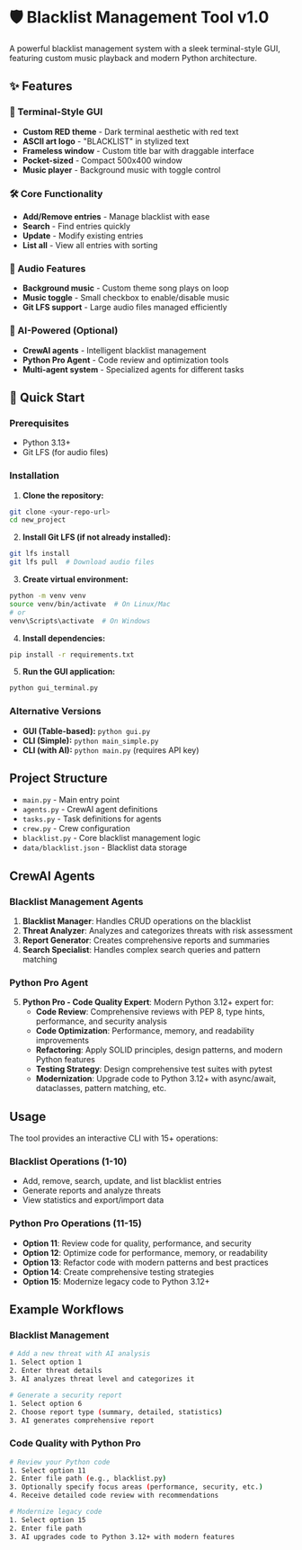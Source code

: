 # 🛡️ Blacklist Management Tool v1.0

A powerful blacklist management system with a sleek terminal-style GUI, featuring custom music playback and modern Python architecture.

## ✨ Features

### 🎨 Terminal-Style GUI
- **Custom RED theme** - Dark terminal aesthetic with red text
- **ASCII art logo** - "BLACKLIST" in stylized text
- **Frameless window** - Custom title bar with draggable interface
- **Pocket-sized** - Compact 500x400 window
- **Music player** - Background music with toggle control

### 🛠️ Core Functionality
- **Add/Remove entries** - Manage blacklist with ease
- **Search** - Find entries quickly
- **Update** - Modify existing entries
- **List all** - View all entries with sorting

### 🎵 Audio Features
- **Background music** - Custom theme song plays on loop
- **Music toggle** - Small checkbox to enable/disable music
- **Git LFS support** - Large audio files managed efficiently

### 🤖 AI-Powered (Optional)
- **CrewAI agents** - Intelligent blacklist management
- **Python Pro Agent** - Code review and optimization tools
- **Multi-agent system** - Specialized agents for different tasks

## 🚀 Quick Start

### Prerequisites
- Python 3.13+
- Git LFS (for audio files)

### Installation

1. **Clone the repository:**
```bash
git clone <your-repo-url>
cd new_project
```

2. **Install Git LFS (if not already installed):**
```bash
git lfs install
git lfs pull  # Download audio files
```

3. **Create virtual environment:**
```bash
python -m venv venv
source venv/bin/activate  # On Linux/Mac
# or
venv\Scripts\activate  # On Windows
```

4. **Install dependencies:**
```bash
pip install -r requirements.txt
```

5. **Run the GUI application:**
```bash
python gui_terminal.py
```

### Alternative Versions
- **GUI (Table-based):** `python gui.py`
- **CLI (Simple):** `python main_simple.py`
- **CLI (with AI):** `python main.py` (requires API key)

## Project Structure

- `main.py` - Main entry point
- `agents.py` - CrewAI agent definitions
- `tasks.py` - Task definitions for agents
- `crew.py` - Crew configuration
- `blacklist.py` - Core blacklist management logic
- `data/blacklist.json` - Blacklist data storage

## CrewAI Agents

### Blacklist Management Agents
1. **Blacklist Manager**: Handles CRUD operations on the blacklist
2. **Threat Analyzer**: Analyzes and categorizes threats with risk assessment
3. **Report Generator**: Creates comprehensive reports and summaries
4. **Search Specialist**: Handles complex search queries and pattern matching

### Python Pro Agent
5. **Python Pro - Code Quality Expert**: Modern Python 3.12+ expert for:
   - **Code Review**: Comprehensive reviews with PEP 8, type hints, performance, and security analysis
   - **Code Optimization**: Performance, memory, and readability improvements
   - **Refactoring**: Apply SOLID principles, design patterns, and modern Python features
   - **Testing Strategy**: Design comprehensive test suites with pytest
   - **Modernization**: Upgrade code to Python 3.12+ with async/await, dataclasses, pattern matching, etc.

## Usage

The tool provides an interactive CLI with 15+ operations:

### Blacklist Operations (1-10)
- Add, remove, search, update, and list blacklist entries
- Generate reports and analyze threats
- View statistics and export/import data

### Python Pro Operations (11-15)
- **Option 11**: Review code for quality, performance, and security
- **Option 12**: Optimize code for performance, memory, or readability
- **Option 13**: Refactor code with modern patterns and best practices
- **Option 14**: Create comprehensive testing strategies
- **Option 15**: Modernize legacy code to Python 3.12+

## Example Workflows

### Blacklist Management
```bash
# Add a new threat with AI analysis
1. Select option 1
2. Enter threat details
3. AI analyzes threat level and categorizes it

# Generate a security report
1. Select option 6
2. Choose report type (summary, detailed, statistics)
3. AI generates comprehensive report
```

### Code Quality with Python Pro
```bash
# Review your Python code
1. Select option 11
2. Enter file path (e.g., blacklist.py)
3. Optionally specify focus areas (performance, security, etc.)
4. Receive detailed code review with recommendations

# Modernize legacy code
1. Select option 15
2. Enter file path
3. AI upgrades code to Python 3.12+ with modern features
```
